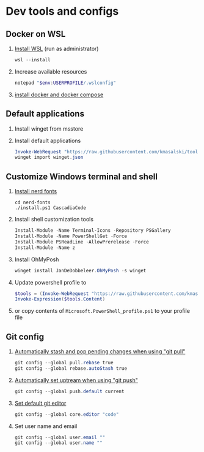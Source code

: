 # Dev tools and configs

## Docker on WSL

1. [Install WSL](https://docs.microsoft.com/en-us/windows/wsl/install#install-wsl-command) (run as administrator)

    ```powershell
    wsl --install
    ```

1. Increase available resources

    ```powershell
    notepad "$env:USERPROFILE/.wslconfig"
    ```

1. [install docker and docker compose](https://docs.docker.com/engine/install/ubuntu/#install-using-the-repository)

## Default applications

1. Install winget from msstore
1. Install default applications

    ```powershell
    Invoke-WebRequest "https://raw.githubusercontent.com/kmasalski/tools/main/winget.json" -OutFile winget.json
    winget import winget.json
    ```

## Customize Windows terminal and shell

1. [Install nerd fonts](https://github.com/ryanoasis/nerd-fonts)

    ```
    cd nerd-fonts
    ./install.ps1 CascadiaCode
    ```
1. Install shell customization tools

    ```powershell
    Install-Module -Name Terminal-Icons -Repository PSGallery
    Install-Module -Name PowerShellGet -Force
    Install-Module PSReadLine -AllowPrerelease -Force
    Install-Module -Name z
    ```

1. Install OhMyPosh

    ```powershell
    winget install JanDeDobbeleer.OhMyPosh -s winget
    ```

1. Update powershell profile to

    ```powershell
    $tools = (Invoke-WebRequest "https://raw.githubusercontent.com/kmasalski/tools/main/Microsoft.PowerShell_profile.ps1")
    Invoke-Expression($tools.Content)
    ```

1. or copy contents of `Microsoft.PowerShell_profile.ps1` to your profile file

## Git config

1. [Automatically stash and pop pending changes when using "git pull"](https://stackoverflow.com/a/30209750/1219811)

    ```powershell
    git config --global pull.rebase true
    git config --global rebase.autoStash true
    ```

1. [Automatically set uptream when using "git push"](https://stackoverflow.com/questions/6089294/why-do-i-need-to-do-set-upstream-all-the-time)

    ```powershell
    git config --global push.default current
    ```

1. [Set default git editor](https://stackoverflow.com/questions/2596805/how-do-i-make-git-use-the-editor-of-my-choice-for-editing-commit-messages)

    ```powershell
    git config --global core.editor "code"
    ```

1. Set user name and email

    ```powershell
    git config --global user.email ""
    git config --global user.name ""
    ```
